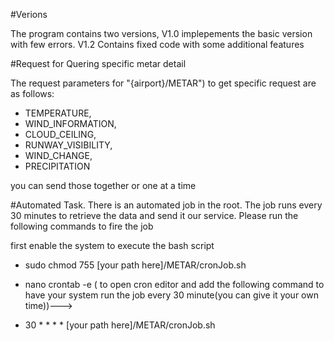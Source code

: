 #Verions

The program contains two versions, V1.0 implepements the basic version with few 
errors. V1.2 Contains fixed code with some additional features

#Request for Quering specific metar detail

The request parameters for "{airport}/METAR") to get specific request are as follows:

- TEMPERATURE,
- WIND_INFORMATION,
- CLOUD_CEILING,
- RUNWAY_VISIBILITY,
- WIND_CHANGE,
- PRECIPITATION

you can send those together or one at a time

#Automated Task.
There is an automated job in the root.
The job runs every 30 minutes to retrieve the data and send it our service. Please run the following commands to fire the job

first enable the system to execute the bash script

- sudo chmod 755 [your path here]/METAR/cronJob.sh


- nano crontab -e   (    to open cron editor and add the following command to have your system run the job every 30 minute(you can give it your own time))--->


- 30 * * * * [your path here]/METAR/cronJob.sh